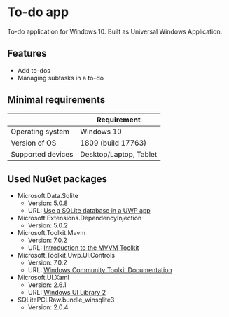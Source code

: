 # To-do app

To-do application for Windows 10. Built as Universal Windows Application.

## Features

- Add to-dos
- Managing subtasks in a to-do

## Minimal requirements

|  | Requirement |
|---------|---------|
|Operating system     |Windows 10         |
|Version of OS     |1809 (build 17763)         |
|Supported devices     |Desktop/Laptop, Tablet         |

## Used NuGet packages
- Microsoft.Data.Sqlite
    - Version: 5.0.8
    - URL: [Use a SQLite database in a UWP app](https://docs.microsoft.com/en-us/windows/uwp/data-access/sqlite-databases "Use a SQLite database in a UWP app")
- Microsoft.Extensions.DependencyInjection
    - Version: 5.0.2
- Microsoft.Toolkit.Mvvm
    - Version: 7.0.2
    - URL: [Introduction to the MVVM Toolkit](https://docs.microsoft.com/en-us/windows/communitytoolkit/mvvm/introduction "Introduction to the MVVM Toolkit")
- Microsoft.Toolkit.Uwp.UI.Controls
    - Version: 7.0.2
    - URL: [Windows Community Toolkit Documentation](https://docs.microsoft.com/en-us/windows/communitytoolkit/ "Windows Community Toolkit Documentation")
- Microsoft.UI.Xaml
    - Version: 2.6.1
    - URL: [Windows UI Library 2](https://docs.microsoft.com/en-us/windows/apps/winui/winui2/ "Windows UI Library 2")
- SQLitePCLRaw.bundle_winsqlite3
    - Version: 2.0.4
